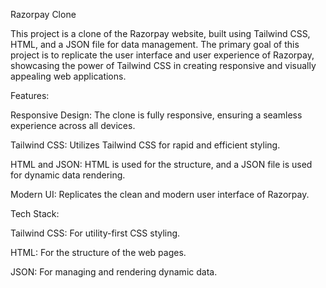

Razorpay Clone

This project is a clone of the Razorpay website, built using Tailwind CSS, HTML, and a JSON file for data management. The primary goal of this project is to replicate the user interface and user experience of Razorpay, showcasing the power of Tailwind CSS in creating responsive and visually appealing web applications.

Features:

Responsive Design: The clone is fully responsive, ensuring a seamless experience across all devices.

Tailwind CSS: Utilizes Tailwind CSS for rapid and efficient styling. 

HTML and JSON: HTML is used for the structure, and a JSON file is used for dynamic data rendering.

Modern UI: Replicates the clean and modern user interface of Razorpay.

Tech Stack:

Tailwind CSS: For utility-first CSS styling.

HTML: For the structure of the web pages.

JSON: For managing and rendering dynamic data.
